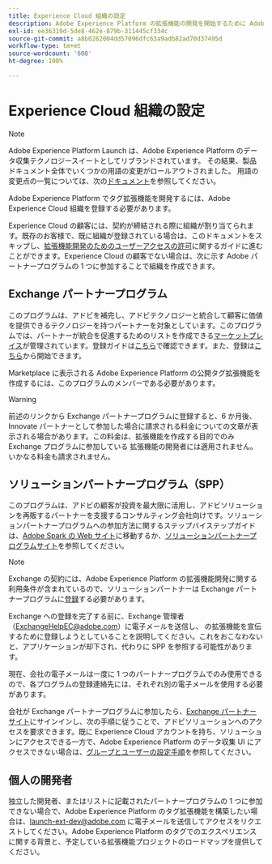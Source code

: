 ```yaml
---
title: Experience Cloud 組織の設定
description: Adobe Experience Platform の拡張機能の開発を開始するために Adobe Experience Cloud 組織を登録する方法について説明します。
exl-id: ee36319d-5de8-462e-879b-311445cf334c
source-git-commit: a8b0282004dd57096dfc63a9adb82ad70d37495d
workflow-type: tm+mt
source-wordcount: '608'
ht-degree: 100%

---
```


# Experience Cloud 組織の設定

>[!NOTE]
>
>Adobe Experience Platform Launch は、Adobe Experience Platform のデータ収集テクノロジースイートとしてリブランドされています。 その結果、製品ドキュメント全体でいくつかの用語の変更がロールアウトされました。 用語の変更点の一覧については、次の[ドキュメント](../../term-updates.md)を参照してください。

Adobe Experience Platform でタグ拡張機能を開発するには、Adobe Experience Cloud 組織を登録する必要があります。

Experience Cloud の顧客には、契約が締結される際に組織が割り当てられます。既存のお客様で、既に組織が登録されている場合は、このドキュメントをスキップし、[拡張機能開発のためのユーザーアクセスの許可](./access.md)に関するガイドに進むことができます。Experience Cloud の顧客でない場合は、次に示す Adobe パートナープログラムの 1 つに参加することで組織を作成できます。

## Exchange パートナープログラム

このプログラムは、アドビを補完し、アドビテクノロジーと統合して顧客に価値を提供できるテクノロジーを持つパートナーを対象としています。このプログラムでは、パートナーが統合を促進するためのリストを作成できる[マーケットプレイス](https://www.adobeexchange.com/experiencecloud.html)が管理されています。登録ガイドは[こちら](https://partners.adobe.com/exchangeprogram/experiencecloud/reg-guide.html)で確認できます。また、登録は[こちら](https://partners.adobe.com/exchangeprogram/experiencecloud/prereg.html)から開始できます。

Marketplace に表示される Adobe Experience Platform の公開タグ拡張機能を作成するには、このプログラムのメンバーである必要があります。

>[!WARNING]
>
>前述のリンクから Exchange パートナープログラムに登録すると、6 か月後、Innovate パートナーとして参加した場合に請求される料金についての文章が表示される場合があります。この料金は、拡張機能を作成する目的でのみ Exchange プログラムに参加している 拡張機能の開発者には適用されません。いかなる料金も請求されません。

## ソリューションパートナープログラム（SPP）

このプログラムは、アドビの顧客が投資を最大限に活用し、アドビソリューションを再販するパートナーを支援するコンサルティング会社向けです。ソリューションパートナープログラムへの参加方法に関するステップバイステップガイドは、[Adobe Spark の Web サイト](https://spark.adobe.com/page/7PKZzIJJjkcDd/)に移動するか、[ソリューションパートナープログラムサイト](https://solutionpartners.adobe.com/home.html)を参照してください。

>[!NOTE]
>
>Exchange の契約には、Adobe Experience Platform の拡張機能開発に関する利用条件が含まれているので、ソリューションパートナーは Exchange パートナープログラムに[登録](https://partners.adobe.com/exchangeprogram/experiencecloud/prereg.html)する必要があります。
>
>Exchange への登録を完了する前に、Exchange 管理者（<ExchangeHelpEC@adobe.com>）に電子メールを送信し、 の拡張機能を宣伝するために登録しようとしていることを説明してください。これをおこなわないと、アプリケーションが却下され、代わりに SPP を参照する可能性があります。
>
>現在、会社の電子メールは一度に 1 つのパートナープログラムでのみ使用できるので、各プログラムの登録連絡先には、それぞれ別の電子メールを使用する必要があります。

会社が Exchange パートナープログラムに参加したら、[Exchange パートナーサイト](https://partners.adobe.com/exchangeprogram/experiencecloud)にサインインし、次の手順に従うことで、アドビソリューションへのアクセスを要求できます。既に Experience Cloud アカウントを持ち、ソリューションにアクセスできる一方で、Adobe Experience Platform のデータ収集 UI にアクセスできない場合は、[グループとユーザーの設定手順](../../ui/administration/user-permissions.md)を参照してください。

## 個人の開発者

独立した開発者、またはリストに記載されたパートナープログラムの 1 つに参加できない場合で、Adobe Experience Platform のタグ拡張機能を構築したい場合は、launch-ext-dev@adobe.com に電子メールを送信してアクセスをリクエストしてください。Adobe Experience Platform のタグでのエクスペリエンスに関する背景と、予定している拡張機能プロジェクトのロードマップを提供してください。

